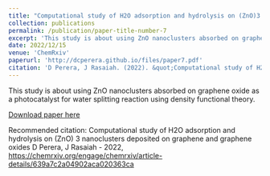 ```yaml
---
title: "Computational study of H2O adsorption and hydrolysis on (ZnO)3 nanoclusters deposited on graphene and graphene oxides - ChemRxiv"
collection: publications
permalink: /publication/paper-title-number-7
excerpt: 'This study is about using ZnO nanoclusters absorbed on graphene oxide as a photocatalyst for water splitting reaction using density functional theory.'
date: 2022/12/15
venue: 'ChemRxiv'
paperurl: 'http://dcperera.github.io/files/paper7.pdf'
citation: 'D Perera, J Rasaiah. (2022). &quot;Computational study of H2O adsorption and hydrolysis on (ZnO) 3 nanoclusters deposited on graphene and graphene oxides.&quot; <i>Chemrxiv</i>. 1(3).'
---
```

This study is about using ZnO nanoclusters absorbed on graphene oxide as a photocatalyst for water splitting reaction using density functional theory.

[Download paper here](https://chemrxiv.org/engage/chemrxiv/article-details/639a7c2a04902aca020363ca)

Recommended citation: Computational study of H2O adsorption and hydrolysis on (ZnO) 3 nanoclusters deposited on graphene and graphene oxides
D Perera, J Rasaiah - 2022, https://chemrxiv.org/engage/chemrxiv/article-details/639a7c2a04902aca020363ca
